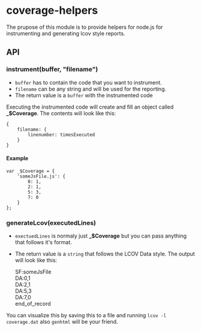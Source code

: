 # coverage-helpers
The prupose of this module is to provide helpers for node.js for instrumenting and generating lcov style reports.

## API

### instrument(buffer, "filename")
* `buffer` has to contain the code that you want to instrument.
* `filename` can be any string and will be used for the reporting.
* The return value is a `buffer` with the instrumented code

Executing the instrumented code will create and fill an object called **_$Coverage**. The contents will look like this:

    {
        filename: {
            linenumber: timesExecuted
        }
    }

#### Example

    var _$Coverage = {
        'someJsFile.js': {
            0: 1,
            2: 1,
            5: 3,
            7: 0
        }
    };

### generateLcov(executedLines)
* `exectuedLines` is normaly just **_$Coverage** but you can pass anything that follows it's format.
* The return value is a `string` that follows the LCOV Data style.
The output will look like this:

    SF:someJsFile  
    DA:0,1  
    DA:2,1  
    DA:5,3  
    DA:7,0  
    end_of_record

You can visualize this by saving this to a file and running `lcov -l coverage.dat` also `genhtml` will be your friend.